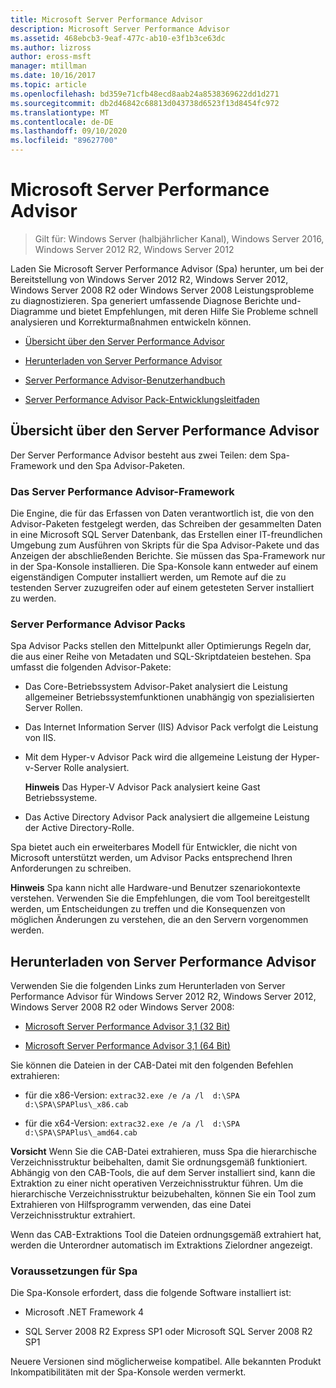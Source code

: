 ```yaml
---
title: Microsoft Server Performance Advisor
description: Microsoft Server Performance Advisor
ms.assetid: 468ebcb3-9eaf-477c-ab10-e3f1b3ce63dc
ms.author: lizross
author: eross-msft
manager: mtillman
ms.date: 10/16/2017
ms.topic: article
ms.openlocfilehash: bd359e71cfb48ecd8aab24a8538369622dd1d271
ms.sourcegitcommit: db2d46842c68813d043738d6523f13d8454fc972
ms.translationtype: MT
ms.contentlocale: de-DE
ms.lasthandoff: 09/10/2020
ms.locfileid: "89627700"
---
```

# <a name="microsoft-server-performance-advisor"></a>Microsoft Server Performance Advisor

>Gilt für: Windows Server (halbjährlicher Kanal), Windows Server 2016, Windows Server 2012 R2, Windows Server 2012

Laden Sie Microsoft Server Performance Advisor (Spa) herunter, um bei der Bereitstellung von Windows Server 2012 R2, Windows Server 2012, Windows Server 2008 R2 oder Windows Server 2008 Leistungsprobleme zu diagnostizieren. Spa generiert umfassende Diagnose Berichte und-Diagramme und bietet Empfehlungen, mit deren Hilfe Sie Probleme schnell analysieren und Korrekturmaßnahmen entwickeln können.

-   [Übersicht über den Server Performance Advisor](#bkmk-aboutspa)

-   [Herunterladen von Server Performance Advisor](#bkmk-downloadspa)

-   [Server Performance Advisor-Benutzerhandbuch](server-performance-advisor-users-guide.md)

-   [Server Performance Advisor Pack-Entwicklungsleitfaden](server-performance-advisor-pack-development-guide.md)

## <a name="overview-of-server-performance-advisor"></a><a href="" id="bkmk-aboutspa"></a>Übersicht über den Server Performance Advisor

Der Server Performance Advisor besteht aus zwei Teilen: dem Spa-Framework und den Spa Advisor-Paketen.

### <a name="the-server-performance-advisor-framework"></a>Das Server Performance Advisor-Framework

Die Engine, die für das Erfassen von Daten verantwortlich ist, die von den Advisor-Paketen festgelegt werden, das Schreiben der gesammelten Daten in eine Microsoft SQL Server Datenbank, das Erstellen einer IT-freundlichen Umgebung zum Ausführen von Skripts für die Spa Advisor-Pakete und das Anzeigen der abschließenden Berichte. Sie müssen das Spa-Framework nur in der Spa-Konsole installieren. Die Spa-Konsole kann entweder auf einem eigenständigen Computer installiert werden, um Remote auf die zu testenden Server zuzugreifen oder auf einem getesteten Server installiert zu werden.

### <a name="server-performance-advisor-packs"></a>Server Performance Advisor Packs

Spa Advisor Packs stellen den Mittelpunkt aller Optimierungs Regeln dar, die aus einer Reihe von Metadaten und SQL-Skriptdateien bestehen. Spa umfasst die folgenden Advisor-Pakete:

-   Das Core-Betriebssystem Advisor-Paket analysiert die Leistung allgemeiner Betriebssystemfunktionen unabhängig von spezialisierten Server Rollen.

-   Das Internet Information Server (IIS) Advisor Pack verfolgt die Leistung von IIS.

-   Mit dem Hyper-v Advisor Pack wird die allgemeine Leistung der Hyper-v-Server Rolle analysiert.

    **Hinweis** Das Hyper-V Advisor Pack analysiert keine Gast Betriebssysteme.



-   Das Active Directory Advisor Pack analysiert die allgemeine Leistung der Active Directory-Rolle.

Spa bietet auch ein erweiterbares Modell für Entwickler, die nicht von Microsoft unterstützt werden, um Advisor Packs entsprechend Ihren Anforderungen zu schreiben.

**Hinweis** Spa kann nicht alle Hardware-und Benutzer szenariokontexte verstehen. Verwenden Sie die Empfehlungen, die vom Tool bereitgestellt werden, um Entscheidungen zu treffen und die Konsequenzen von möglichen Änderungen zu verstehen, die an den Servern vorgenommen werden.



## <a name="download-server-performance-advisor"></a><a href="" id="bkmk-downloadspa"></a>Herunterladen von Server Performance Advisor


Verwenden Sie die folgenden Links zum Herunterladen von Server Performance Advisor für Windows Server 2012 R2, Windows Server 2012, Windows Server 2008 R2 oder Windows Server 2008:

-   [Microsoft Server Performance Advisor 3,1 (32 Bit)](https://go.microsoft.com/fwlink/p/?linkid=327751)

-   [Microsoft Server Performance Advisor 3,1 (64 Bit)](https://go.microsoft.com/fwlink/p/?linkid=327752)

Sie können die Dateien in der CAB-Datei mit den folgenden Befehlen extrahieren:

-   für die x86-Version: `extrac32.exe /e /a /l  d:\SPA   d:\SPA\SPAPlus\_x86.cab`

-   für die x64-Version: `extrac32.exe /e /a /l  d:\SPA   d:\SPA\SPAPlus\_amd64.cab`

**Vorsicht** Wenn Sie die CAB-Datei extrahieren, muss Spa die hierarchische Verzeichnisstruktur beibehalten, damit Sie ordnungsgemäß funktioniert. Abhängig von den CAB-Tools, die auf dem Server installiert sind, kann die Extraktion zu einer nicht operativen Verzeichnisstruktur führen. Um die hierarchische Verzeichnisstruktur beizubehalten, können Sie ein Tool zum Extrahieren von Hilfsprogramm verwenden, das eine Datei Verzeichnisstruktur extrahiert.

Wenn das CAB-Extraktions Tool die Dateien ordnungsgemäß extrahiert hat, werden die Unterordner automatisch im Extraktions Zielordner angezeigt.

### <a name="spa-prerequisites"></a>Voraussetzungen für Spa

Die Spa-Konsole erfordert, dass die folgende Software installiert ist:

-   Microsoft .NET Framework 4

-   SQL Server 2008 R2 Express SP1 oder Microsoft SQL Server 2008 R2 SP1

Neuere Versionen sind möglicherweise kompatibel. Alle bekannten Produkt Inkompatibilitäten mit der Spa-Konsole werden vermerkt.

